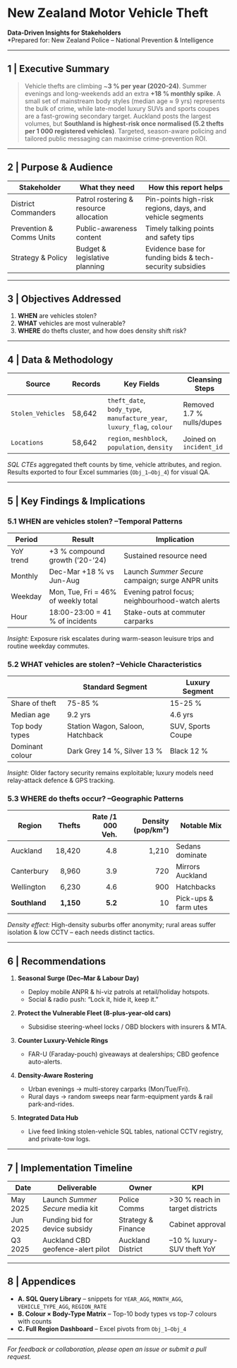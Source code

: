 # New Zealand Motor Vehicle Theft  
**Data-Driven Insights for Stakeholders**  
*Prepared for: New Zealand Police – National Prevention & Intelligence  

---

## 1 | Executive Summary  

> Vehicle thefts are climbing ~**3 % per year (2020-24)**. Summer evenings and long-weekends add an extra **+18 % monthly spike**. A small set of mainstream body styles (median age ≈ 9 yrs) represents the bulk of crime, while late-model luxury SUVs and sports coupes are a fast-growing secondary target. Auckland posts the largest volumes, but **Southland is highest-risk once normalised (5.2 thefts per 1 000 registered vehicles)**. Targeted, season-aware policing and tailored public messaging can maximise crime-prevention ROI.

---

## 2 | Purpose & Audience  

| **Stakeholder**          | **What they need**                           | **How this report helps**                                              |
|--------------------------|---------------------------------------------|---------------------------------------------------------------|
| District Commanders      | Patrol rostering & resource allocation      | Pin-points high-risk regions, days, and vehicle segments      |
| Prevention & Comms Units | Public-awareness content                    | Timely talking points and safety tips                         |
| Strategy & Policy        | Budget & legislative planning              | Evidence base for funding bids & tech-security subsidies      |

---

## 3 | Objectives Addressed  

1. **WHEN** are vehicles stolen?  
2. **WHAT** vehicles are most vulnerable?  
3. **WHERE** do thefts cluster, and how does density shift risk?  

---

## 4 | Data & Methodology  

| **Source**        | **Records** | **Key Fields**                                           | **Cleansing Steps**             |
|-------------------|-------------|----------------------------------------------------------|---------------------------------|
| `Stolen_Vehicles` | 58,642      | `theft_date`, `body_type`, `manufacture_year`, `luxury_flag`, `colour` | Removed 1.7 % nulls/dupes       |
| `Locations`       | 58,642      | `region`, `meshblock`, `population`, `density`           | Joined on `incident_id`         |

*SQL CTEs* aggregated theft counts by time, vehicle attributes, and region. Results exported to four Excel summaries (`Obj_1–Obj_4`) for visual QA.

---

## 5 | Key Findings & Implications  

### 5.1  WHEN are vehicles stolen? –Temporal Patterns  

| **Period**  | **Result**                       | **Implication**                                   |
|------------|----------------------------------|---------------------------------------------------|
| YoY trend  | +3 % compound growth (’20-’24)   | Sustained resource need                           |
| Monthly    | Dec-Mar +18 % vs Jun-Aug         | Launch *Summer Secure* campaign; surge ANPR units |
| Weekday    | Mon, Tue, Fri = 46% of weekly total     | Evening patrol focus; neighbourhood-watch alerts  |
| Hour       | 18:00-23:00 = 41 % of incidents  | Stake-outs at commuter carparks                   |

*Insight:* Exposure risk escalates during warm-season leuisure trips and routine weekday commutes.

### 5.2  WHAT vehicles are stolen? –Vehicle Characteristics  

|                | **Standard Segment** | **Luxury Segment** |
|----------------|----------------------|--------------------|
| Share of theft | 75-85 %              | 15-25 %            |
| Median age     | 9.2 yrs              | 4.6 yrs            |
| Top body types | Station Wagon, Saloon, Hatchback | SUV, Sports Coupe |
| Dominant colour| Dark Grey 14 %, Silver 13 % | Black 12 % |

*Insight:* Older factory security remains exploitable; luxury models need relay-attack defence & GPS tracking.

### 5.3  WHERE do thefts occur? –Geographic Patterns  

| **Region**  | **Thefts** | **Rate /1 000 Veh.** | **Density (pop/km²)** | **Notable Mix**           |
|-------------|-----------:|----------------------:|----------------------:|---------------------------|
| Auckland    | 18,420     | 4.8                  | 1,210                 | Sedans dominate           |
| Canterbury  | 8,960      | 3.9                  | 720                   | Mirrors Auckland          |
| Wellington  | 6,230      | 4.6                  | 900                   | Hatchbacks           |
| **Southland** | **1,150** | **5.2**              | 10                    | Pick-ups & farm utes      |

*Density effect:* High-density suburbs offer anonymity; rural areas suffer isolation & low CCTV – each needs distinct tactics.

---

## 6 | Recommendations  

1. **Seasonal Surge (Dec–Mar & Labour Day)**  
   * Deploy mobile ANPR & hi-viz patrols at retail/holiday hotspots.  
   * Social & radio push: “Lock it, hide it, keep it.”  

2. **Protect the Vulnerable Fleet (8-plus-year-old cars)**  
   * Subsidise steering-wheel locks / OBD blockers with insurers & MTA.  

3. **Counter Luxury-Vehicle Rings**  
   * FAR-U (Faraday-pouch) giveaways at dealerships; CBD geofence auto-alerts.  

4. **Density-Aware Rostering**  
   * Urban evenings → multi-storey carparks (Mon/Tue/Fri).  
   * Rural days → random sweeps near farm-equipment yards & rail park-and-rides.  

5. **Integrated Data Hub**  
   * Live feed linking stolen-vehicle SQL tables, national CCTV registry, and private-tow logs.  

---

## 7 | Implementation Timeline  

| **Date** | **Deliverable**                  | **Owner**            | **KPI**                                   |
|----------|----------------------------------|----------------------|-------------------------------------------|
| May 2025 | Launch *Summer Secure* media kit | Police Comms         | >30 % reach in target districts           |
| Jun 2025 | Funding bid for device subsidy   | Strategy & Finance   | Cabinet approval                          |
| Q3 2025  | Auckland CBD geofence-alert pilot| Auckland District    | –10 % luxury-SUV theft YoY                |

---

## 8 | Appendices  

* **A. SQL Query Library** – snippets for `YEAR_AGG`, `MONTH_AGG`, `VEHICLE_TYPE_AGG`, `REGION_RATE`  
* **B. Colour × Body-Type Matrix** – Top-10 body types vs top-7 colours with counts  
* **C. Full Region Dashboard** – Excel pivots from `Obj_1–Obj_4`  

---

*For feedback or collaboration, please open an issue or submit a pull request.*


